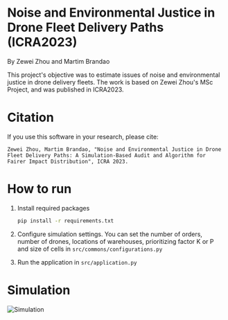 # Noise and Environmental Justice in Drone Fleet Delivery Paths (ICRA2023)

By Zewei Zhou and Martim Brandao

This project's objective was to estimate issues of noise and environmental justice in drone delivery fleets.
The work is based on Zewei Zhou's MSc Project, and was published in ICRA2023.

# Citation

If you use this software in your research, please cite:
```
Zewei Zhou, Martim Brandao, "Noise and Environmental Justice in Drone Fleet Delivery Paths: A Simulation-Based Audit and Algorithm for Fairer Impact Distribution", ICRA 2023.
```

# How to run

1. Install required packages
    ```bash
    pip install -r requirements.txt
    ```

2. Configure simulation settings. You can set the number of orders, number of drones, locations of warehouses, prioritizing factor K or P and size of cells in `src/commons/configurations.py`

3. Run the application in `src/application.py`

# Simulation

![Simulation](https://github.com/zewei94yomi/msc-project/blob/master/src/recourses/images/delivery.gif)
